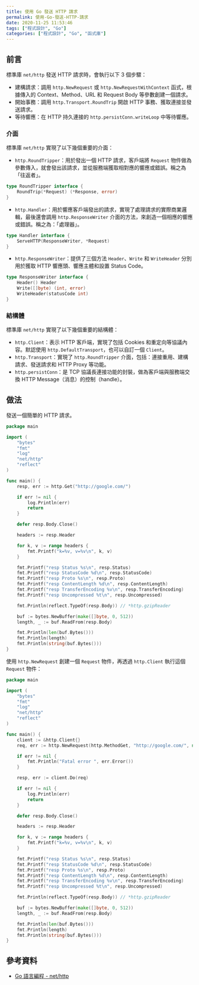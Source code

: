 ```yaml
---
title: 使用 Go 發送 HTTP 請求
permalink: 使用-Go-發送-HTTP-請求
date: 2020-11-25 11:53:46
tags: ["程式設計", "Go"]
categories: ["程式設計", "Go", "函式庫"]
---
```


## 前言

標準庫 `net/http` 發送 HTTP 請求時，會執行以下 3 個步驟：

- 建構請求：調用 `http.NewRequest` 或 `http.NewRequestWithContext` 函式，根據傳入的 Context、Method、URL 和 Request Body 等參數創建一個請求。
- 開始事務：調用 `http.Transport.RoundTrip` 開啟 HTTP 事務、獲取連接並發送請求。
- 等待響應：在 HTTP 持久連接的 `http.persistConn.writeLoop` 中等待響應。

### 介面

標準庫 `net/http` 實現了以下幾個重要的介面：

- `http.RoundTripper`：用於發出一個 HTTP 請求，客戶端將 `Request` 物件做為參數傳入，就會發出該請求，並從服務端獲取相對應的響應或錯誤。稱之為「往返者」。

```GO
type RoundTripper interface {
    RoundTrip(*Request) (*Response, error)
}
```

- `http.Handler`：用於響應客戶端發出的請求，實現了處理請求的實際商業邏輯，最後還會調用 `http.ResponseWriter` 介面的方法，來創造一個相應的響應或錯誤。稱之為：「處理器」。

```GO
type Handler interface {
    ServeHTTP(ResponseWriter, *Request)
}
```

- `http.ResponseWriter`：提供了三個方法 `Header`、`Write` 和 `WriteHeader` 分別用於獲取 HTTP 響應頭、響應主體和設置 Status Code。

```GO
type ResponseWriter interface {
    Header() Header
    Write([]byte) (int, error)
    WriteHeader(statusCode int)
}
```

### 結構體

標準庫 `net/http` 實現了以下幾個重要的結構體：

- `http.Client`：表示 HTTP 客戶端，實現了包括 Cookies 和重定向等協議內容。默認使用 `http.DefaultTransport`，也可以自訂一個 `Client`。
- `http.Transport`：實現了 `http.RoundTripper` 介面，包括：連接重用、建構請求、發送請求和 HTTP Proxy 等功能。
- `http.persistConn`：是 TCP 協議長連接功能的封裝，做為客戶端與服務端交換 HTTP Message（消息）的控制（handle）。

## 做法

發送一個簡單的 HTTP 請求。

```GO
package main

import (
	"bytes"
	"fmt"
	"log"
	"net/http"
	"reflect"
)

func main() {
	resp, err := http.Get("http://google.com/")

	if err != nil {
		log.Println(err)
		return
	}

	defer resp.Body.Close()

	headers := resp.Header

	for k, v := range headers {
		fmt.Printf("k=%v, v=%v\n", k, v)
	}

	fmt.Printf("resp Status %s\n", resp.Status)
	fmt.Printf("resp StatusCode %d\n", resp.StatusCode)
	fmt.Printf("resp Proto %s\n", resp.Proto)
	fmt.Printf("resp ContentLength %d\n", resp.ContentLength)
	fmt.Printf("resp TransferEncoding %v\n", resp.TransferEncoding)
	fmt.Printf("resp Uncompressed %t\n", resp.Uncompressed)

	fmt.Println(reflect.TypeOf(resp.Body)) // *http.gzipReader

	buf := bytes.NewBuffer(make([]byte, 0, 512))
	length, _ := buf.ReadFrom(resp.Body)

	fmt.Println(len(buf.Bytes()))
	fmt.Println(length)
	fmt.Println(string(buf.Bytes()))
}
```

使用 `http.NewRequest` 創建一個 `Request` 物件，再透過 `http.Client` 執行這個 `Request` 物件：

```GO
package main

import (
	"bytes"
	"fmt"
	"log"
	"net/http"
	"reflect"
)

func main() {
	client := &http.Client{}
	req, err := http.NewRequest(http.MethodGet, "http://google.com/", nil)

	if err != nil {
		fmt.Println("Fatal error ", err.Error())
	}

	resp, err := client.Do(req)

	if err != nil {
		log.Println(err)
		return
	}

	defer resp.Body.Close()

	headers := resp.Header

	for k, v := range headers {
		fmt.Printf("k=%v, v=%v\n", k, v)
	}

	fmt.Printf("resp Status %s\n", resp.Status)
	fmt.Printf("resp StatusCode %d\n", resp.StatusCode)
	fmt.Printf("resp Proto %s\n", resp.Proto)
	fmt.Printf("resp ContentLength %d\n", resp.ContentLength)
	fmt.Printf("resp TransferEncoding %v\n", resp.TransferEncoding)
	fmt.Printf("resp Uncompressed %t\n", resp.Uncompressed)

	fmt.Println(reflect.TypeOf(resp.Body)) // *http.gzipReader

	buf := bytes.NewBuffer(make([]byte, 0, 512))
	length, _ := buf.ReadFrom(resp.Body)

	fmt.Println(len(buf.Bytes()))
	fmt.Println(length)
	fmt.Println(string(buf.Bytes()))
}
```

## 參考資料

- [Go 語言編程 - net/http](https://blog.csdn.net/Jmilk/article/details/107475006)
